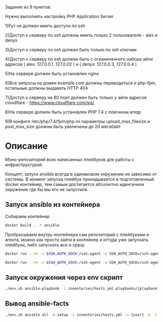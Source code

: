 

Задание из 9 пунктов:

Нужно выполнить настройку PHP Application Server

1)Рут не должен иметь доступа по ssh

2)Доступ к серверу по ssh должны иметь только 2 пользователя - alex и denys

3)Доступ к серверу по ssh должен быть только по ssh ключам

4)Доступ к серверу по ssh должен быть с ограниченного набора айпи адресов ( alex: 127.0.0.1, 127.0.02 ) и  ( denys: 127.0.0.3, 127.0.0.4 )

5)На сервере должен быть установлен nginx

6)Все запросы на домен example.com должны переводиться н php-fpm, остальные должны выдавать HTTP 404

7)Доступ к серверу на 80 порт должен быть только у айпи адресов cloudflare - https://www.cloudflare.com/ips/

8)На сервере должен быть установлен PHP 7.4 с плагином amqp

9)В конфиге /etc/php/7.4/fpm/php.ini параметры upload_max_filesize и post_max_size должны быть увеличены до 20 мегабайт

# Описание

Моно-репозиторий всех написанных плейбуков для работы с инфраструктурой.

Концепт, запуск ansible всегда в одинаковом окружении не зависимо от системы. В момент запуска плейбук прокидывается в подготовленный docker контейнер, тем самым достигается абсолютно идентичное окружение где бы мы его не запустили.

## Запуск ansible из контейнера

Собираем контейнер

```bash
docker build . -t ansible
```

Пробрасываем внутрь контейнера сам репозиторий с плейбуками и агента, можно как просто зайти в контейнер и оттуда уже запускать плейбуки, либо запускать все и сразу.

```bash
docker run --rm -v $SSH_AUTH_SOCK:/ssh-agent -e SSH_AUTH_SOCK=/ssh-agent -v `pwd`:/etc/ansible -v $HOME:/root ansible /bin/sh
```

```bash
docker run --rm -v $SSH_AUTH_SOCK:/ssh-agent -e SSH_AUTH_SOCK=/ssh-agent -v `pwd`:/etc/ansible -v $HOME:/root ansible ansible-playbook -i inventories/stage/hosts.yml playbooks/{playbook}.yml -l {hostname} -t {tag}
```

## Запуск окружения через env скрипт

```bash
./env.sh ansible-playbook -i inventories/hosts.yml playbooks/{playbook}.yml -D -u {user} -K -l {hostname} -t {tag}
```

## Вывод ansible-facts

```bash
./env.sh ansible all -m setup -i inventories/hosts.yml -u {user} -b -l {hostname}
```

